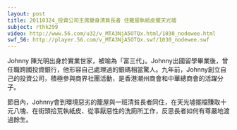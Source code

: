 ```yaml
---
layout: post
title: 20110324_投資公司主席變身清貧長者 住籠屋執紙皮擺天光墟
subject: rthk299
video: http://www.56.com/u32/v_MTA3NjA5OTQx.html/1030_nodewee.html
swf_56: http://player.56.com/v_MTA3NjA5OTQx.swf/1030_nodewee.swf
---
```

Johnny 陳光明出身於實業世家，被喻為「富三代」。Johnny出國留學畢業後，曾任職跨國投資銀行，他形容自己處理過的銀碼相當驚人。九年前，Johnny創立自己的投資公司，積極參與商界社團活動，是香港潮州商會和中華總商會的活躍分子。

節目內，Johnny會到環境惡劣的籠屋與一班清貧長者同住，在天光墟擺檔賺取十元八塊、在街頭拾荒執紙皮、從事厭惡性的洗廁所工作，反思長者如何有尊嚴地渡過餘生。
